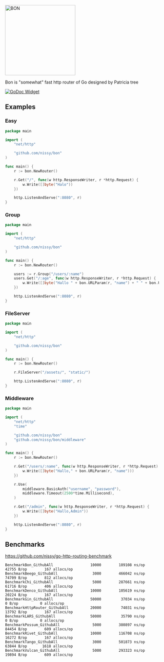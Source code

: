 <img alt="BON" src="https://nissy.github.io/bon/bon.svg" width="230" />

Bon is "somewhat" fast http router of Go designed by Patricia tree
 
 [![GoDoc Widget]][GoDoc]

## Examples

### Easy

```go
package main

import (
	"net/http"

	"github.com/nissy/bon"
)

func main() {
	r := bon.NewRouter()

	r.Get("/", func(w http.ResponseWriter, r *http.Request) {
		w.Write([]byte("Halo"))
	})

	http.ListenAndServe(":8080", r)
}
```

### Group

```go
package main

import (
	"net/http"

	"github.com/nissy/bon"
)

func main() {
	r := bon.NewRouter()

	users := r.Group("/users/:name")
	users.Get("/:age", func(w http.ResponseWriter, r *http.Request) {
		w.Write([]byte("Hallo " + bon.URLParam(r, "name") + " " + bon.URLParam(r, "age")))
	})

	http.ListenAndServe(":8080", r)
}
```

### FileServer

```go
package main

import (
	"net/http"

	"github.com/nissy/bon"
)

func main() {
	r := bon.NewRouter()

	r.FileServer("/assets/", "static/")

	http.ListenAndServe(":8080", r)
}
```

### Middleware

```go
package main

import (
	"net/http"
	"time"

	"github.com/nissy/bon"
	"github.com/nissy/bon/middleware"
)

func main() {
	r := bon.NewRouter()

	r.Get("/users/:name", func(w http.ResponseWriter, r *http.Request) {
		w.Write([]byte("Hallo," + bon.URLParam(r, "name")))
	})

	r.Use(
		middleware.BasicAuth("username", "password"),
		middleware.Timeout(2500*time.Millisecond),
	)

	r.Get("/admin", func(w http.ResponseWriter, r *http.Request) {
		w.Write([]byte("Hallo,Admin"))
	})

	http.ListenAndServe(":8080", r)
}
```

## Benchmarks

https://github.com/nissy/go-http-routing-benchmark

```
BenchmarkBon_GithubAll           	   10000	    189108 ns/op	   42755 B/op	     167 allocs/op
BenchmarkBeego_GithubAll         	    3000	    466042 ns/op	   74709 B/op	     812 allocs/op
BenchmarkChi_GithubAll           	    5000	    287661 ns/op	   61716 B/op	     406 allocs/op
BenchmarkDenco_GithubAll         	   10000	    105619 ns/op	   20224 B/op	     167 allocs/op
BenchmarkGin_GithubAll           	   50000	     37034 ns/op	       0 B/op	       0 allocs/op
BenchmarkHttpRouter_GithubAll    	   20000	     74031 ns/op	   13792 B/op	     167 allocs/op
BenchmarkLARS_GithubAll          	   50000	     35790 ns/op	       0 B/op	       0 allocs/op
BenchmarkPossum_GithubAll        	    5000	    380897 ns/op	   84454 B/op	     609 allocs/op
BenchmarkRivet_GithubAll         	   10000	    116708 ns/op	   16272 B/op	     167 allocs/op
BenchmarkTango_GithubAll         	    3000	    501873 ns/op	   63844 B/op	    1618 allocs/op
BenchmarkVulcan_GithubAll        	    5000	    293323 ns/op	   19894 B/op	     609 allocs/op
```

[GoDoc]: https://godoc.org/github.com/nissy/bon
[GoDoc Widget]: https://godoc.org/github.com/nissy/bon?status.svg
